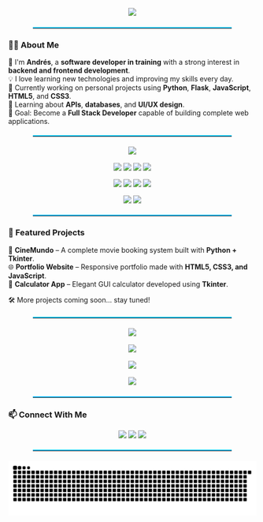 <!-- Intro -->
<p align="center">
  <img src="https://readme-typing-svg.demolab.com?font=Fira+Code&weight=500&size=30&pause=2000&duration=3000&color=00BFFF&center=true&vCenter=true&width=700&lines=Hi!+I'm+Andres;A+Passionate+Software+Developer+In+Training;Building+Projects+with+Python+%26+JavaScript" />
</p>

<hr style="border: none; border-top: 2px solid #00BFFF; width: 80%; margin: 20px auto;" />

<!-- About Me -->
### 👨‍💻 About Me  
🚀 I'm **Andrés**, a **software developer in training** with a strong interest in **backend and frontend development**.  
💡 I love learning new technologies and improving my skills every day.  
🔭 Currently working on personal projects using **Python**, **Flask**, **JavaScript**, **HTML5**, and **CSS3**.  
🌱 Learning about **APIs**, **databases**, and **UI/UX design**.  
🎯 Goal: Become a **Full Stack Developer** capable of building complete web applications.  

<hr style="border: none; border-top: 2px solid #00BFFF; width: 80%; margin: 20px auto;" />

<!-- Tech Stack -->
<p align="center">
  <img src="https://readme-typing-svg.demolab.com?font=Fira+Code&size=23&duration=2000&pause=9999999&color=F28C28&center=true&vCenter=true&width=400&lines=%E2%9A%99%EF%B8%8F+Tech+Stack" />
</p>

<p align="center">
  <!-- Lenguajes -->
  <img src="https://img.shields.io/badge/Python-3776AB?style=for-the-badge&logo=python&logoColor=white" />
  <img src="https://img.shields.io/badge/JavaScript-F7DF1E?style=for-the-badge&logo=javascript&logoColor=black" />
  <img src="https://img.shields.io/badge/HTML5-E34F26?style=for-the-badge&logo=html5&logoColor=white" />
  <img src="https://img.shields.io/badge/CSS3-1572B6?style=for-the-badge&logo=css3&logoColor=white" />
</p>

<p align="center">
  <!-- Herramientas -->
  <img src="https://img.shields.io/badge/Flask-000000?style=for-the-badge&logo=flask&logoColor=white" />
  <img src="https://img.shields.io/badge/Git-F05032?style=for-the-badge&logo=git&logoColor=white" />
  <img src="https://img.shields.io/badge/GitHub-181717?style=for-the-badge&logo=github&logoColor=white" />
  <img src="https://img.shields.io/badge/VS%20Code-007ACC?style=for-the-badge&logo=visual-studio-code&logoColor=white" />
</p>

<p align="center">
  <!-- Bases de datos -->
  <img src="https://img.shields.io/badge/MySQL-005C84?style=for-the-badge&logo=mysql&logoColor=white" />
  <img src="https://img.shields.io/badge/SQLite-07405E?style=for-the-badge&logo=sqlite&logoColor=white" />
</p>

<hr style="border: none; border-top: 2px solid #00BFFF; width: 80%; margin: 20px auto;" />

<!-- Projects -->
### 💼 Featured Projects
📘 **CineMundo** – A complete movie booking system built with **Python + Tkinter**.  
🌐 **Portfolio Website** – Responsive portfolio made with **HTML5, CSS3, and JavaScript**.  
🧮 **Calculator App** – Elegant GUI calculator developed using **Tkinter**.  

🛠️ More projects coming soon... stay tuned!  

<hr style="border: none; border-top: 2px solid #00BFFF; width: 80%; margin: 20px auto;" />

<!-- GitHub Stats -->
<p align="center">
  <img src="https://readme-typing-svg.demolab.com?font=Fira+Code&size=23&duration=2000&pause=9999999&color=F28C28&center=true&vCenter=true&width=400&lines=%F0%9F%93%8A+GitHub+Stats" />
</p>

<p align="center">
  <img src="https://github-readme-stats.vercel.app/api?username=Josan31&show_icons=true&theme=tokyonight&hide_border=true" />
</p>

<p align="center">
  <img src="https://github-readme-streak-stats-eight.vercel.app/?user=Josan31&theme=tokyonight&hide_border=true" />
</p>

<p align="center">
  <img src="https://github-readme-stats.vercel.app/api/top-langs/?username=Josan31&layout=compact&theme=tokyonight&hide_border=true" />
</p>

<hr style="border: none; border-top: 2px solid #00BFFF; width: 80%; margin: 20px auto;" />

<!-- Contact -->
### 📫 Connect With Me  
<p align="center">
  <a href="mailto:andresdevbod@gmail.com"><img src="https://img.shields.io/badge/Gmail-D14836?style=for-the-badge&logo=gmail&logoColor=white" /></a>
  <a href="https://www.linkedin.com/in/yourprofile"><img src="https://img.shields.io/badge/LinkedIn-0077B5?style=for-the-badge&logo=linkedin&logoColor=white" /></a>
  <a href="https://github.com/andresfelipemorenodominguez"><img src="https://img.shields.io/badge/GitHub-181717?style=for-the-badge&logo=github&logoColor=white" /></a>
</p>

<hr style="border: none; border-top: 2px solid #00BFFF; width: 80%; margin: 20px auto;" />

<!-- Snake Animation -->
<picture>
  <source media="(prefers-color-scheme: dark)" srcset="https://raw.githubusercontent.com/Josan31/Josan31/output/github-snake-dark.svg" />
  <source media="(prefers-color-scheme: light)" srcset="https://raw.githubusercontent.com/Josan31/Josan31/output/github-snake.svg" />
  <img alt="github-snake" src="https://raw.githubusercontent.com/Josan31/Josan31/output/github-snake.svg" />
</picture>
